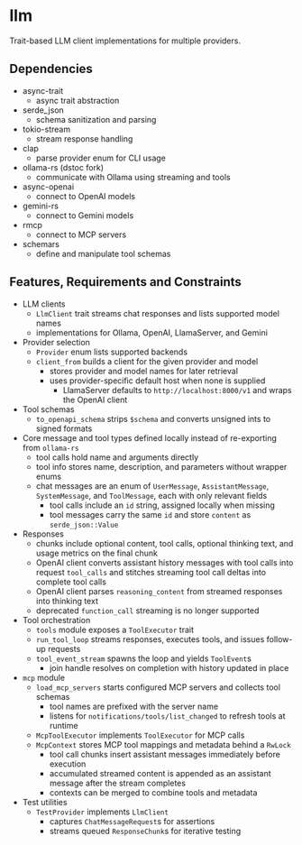 # llm
Trait-based LLM client implementations for multiple providers.

## Dependencies
- async-trait
  - async trait abstraction
- serde_json
  - schema sanitization and parsing
- tokio-stream
  - stream response handling
- clap
  - parse provider enum for CLI usage
- ollama-rs (dstoc fork)
  - communicate with Ollama using streaming and tools
- async-openai
  - connect to OpenAI models
- gemini-rs
  - connect to Gemini models
- rmcp
  - connect to MCP servers
- schemars
  - define and manipulate tool schemas

## Features, Requirements and Constraints
- LLM clients
  - `LlmClient` trait streams chat responses and lists supported model names
  - implementations for Ollama, OpenAI, LlamaServer, and Gemini
- Provider selection
  - `Provider` enum lists supported backends
  - `client_from` builds a client for the given provider and model
    - stores provider and model names for later retrieval
    - uses provider-specific default host when none is supplied
      - LlamaServer defaults to `http://localhost:8000/v1` and wraps the OpenAI client
- Tool schemas
  - `to_openapi_schema` strips `$schema` and converts unsigned ints to signed formats
- Core message and tool types defined locally instead of re-exporting from `ollama-rs`
  - tool calls hold name and arguments directly
  - tool info stores name, description, and parameters without wrapper enums
  - chat messages are an enum of `UserMessage`, `AssistantMessage`, `SystemMessage`, and `ToolMessage`, each with only relevant fields
    - tool calls include an `id` string, assigned locally when missing
    - tool messages carry the same `id` and store `content` as `serde_json::Value`
- Responses
  - chunks include optional content, tool calls, optional thinking text, and usage metrics on the final chunk
  - OpenAI client converts assistant history messages with tool calls into request `tool_calls` and stitches streaming tool call deltas into complete tool calls
  - OpenAI client parses `reasoning_content` from streamed responses into thinking text
  - deprecated `function_call` streaming is no longer supported
- Tool orchestration
  - `tools` module exposes a `ToolExecutor` trait
  - `run_tool_loop` streams responses, executes tools, and issues follow-up requests
  - `tool_event_stream` spawns the loop and yields `ToolEvent`s
    - join handle resolves on completion with history updated in place
- `mcp` module
  - `load_mcp_servers` starts configured MCP servers and collects tool schemas
    - tool names are prefixed with the server name
    - listens for `notifications/tools/list_changed` to refresh tools at runtime
  - `McpToolExecutor` implements `ToolExecutor` for MCP calls
  - `McpContext` stores MCP tool mappings and metadata behind a `RwLock`
      - tool call chunks insert assistant messages immediately before execution
      - accumulated streamed content is appended as an assistant message after the stream completes
      - contexts can be merged to combine tools and metadata
- Test utilities
  - `TestProvider` implements `LlmClient`
    - captures `ChatMessageRequest`s for assertions
    - streams queued `ResponseChunk`s for iterative testing
